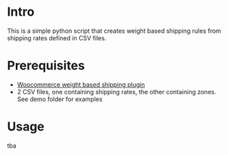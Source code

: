 # Intro

This is a simple python script that creates weight based shipping rules from shipping rates defined in CSV files.

# Prerequisites

* [Woocommerce weight based shipping plugin](https://wordpress.org/plugins/weight-based-shipping-for-woocommerce/)
* 2 CSV files, one containing shipping rates, the other containing zones. See demo folder for examples

# Usage

tba


